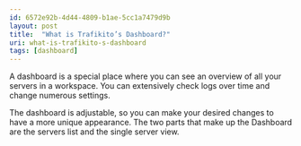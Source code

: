 ```yaml
---
id: 6572e92b-4d44-4809-b1ae-5cc1a7479d9b
layout: post
title:  "What is Trafikito’s Dashboard?"
uri: what-is-trafikito-s-dashboard
tags: [dashboard]
---
```


A dashboard is a special place where you can see an overview of all your servers in a workspace. You can extensively
check logs over time and change numerous settings.

<!--more-->

The dashboard is adjustable, so you can make your desired changes to have a more unique appearance. The two parts
that make up the Dashboard are the servers list and the single server view.
